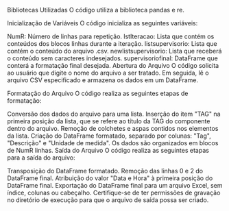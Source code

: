 Bibliotecas Utilizadas
O código utiliza a biblioteca pandas e re.

Inicialização de Variáveis
O código inicializa as seguintes variáveis:

NumR: Número de linhas para repetição.
lstIteracao: Lista que contém os conteúdos dos blocos linhas durante a iteração.
listsupervisorio: Lista que contém o conteúdo do arquivo .csv.
newlistsupervisorio: Lista que receberá o conteúdo sem caracteres indesejados.
supervisoriofinal: DataFrame que conterá a formatação final desejada.
Abertura do Arquivo
O código solicita ao usuário que digite o nome do arquivo a ser tratado. Em seguida, lê o arquivo CSV especificado e armazena os dados em um DataFrame.

Formatação do Arquivo
O código realiza as seguintes etapas de formatação:

Conversão dos dados do arquivo para uma lista.
Inserção do item "TAG" na primeira posição da lista, que se refere ao título da TAG do componente dentro do arquivo.
Remoção de colchetes e aspas contidos nos elementos da lista.
Criação do DataFrame formatado, separado por colunas: "Tag", "Descrição" e "Unidade de medida".
Os dados são organizados em blocos de NumR linhas.
Saída do Arquivo
O código realiza as seguintes etapas para a saída do arquivo:

Transposição do DataFrame formatado.
Remoção das linhas 0 e 2 do DataFrame final.
Atribuição do valor "Data e Hora" à primeira posição do DataFrame final.
Exportação do DataFrame final para um arquivo Excel, sem índice, colunas ou cabeçalho.
Certifique-se de ter permissões de gravação no diretório de execução para que o arquivo de saída possa ser criado.
